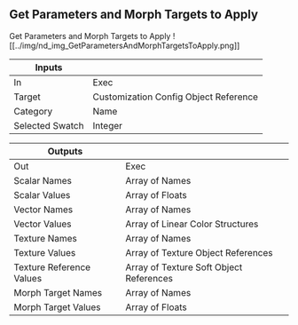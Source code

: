 ## Get Parameters and Morph Targets to Apply
Get Parameters and Morph Targets to Apply
![[../img/nd_img_GetParametersAndMorphTargetsToApply.png]]

|Inputs||
|--|--|
| In | Exec |
| Target | Customization Config Object Reference |
| Category | Name |
| Selected Swatch | Integer |

|Outputs||
|--|--|
| Out | Exec |
| Scalar Names | Array of Names |
| Scalar Values | Array of Floats |
| Vector Names | Array of Names |
| Vector Values | Array of Linear Color Structures |
| Texture Names | Array of Names |
| Texture Values | Array of Texture Object References |
| Texture Reference Values | Array of Texture Soft Object References |
| Morph Target Names | Array of Names |
| Morph Target Values | Array of Floats |
